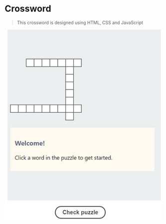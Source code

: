 # Crossword

> This crossword is designed using HTML, CSS and JavaScript

![Crossword Image](https://github.com/sushantsikka/crossword/blob/master/cw_img.JPG)
